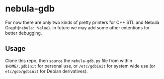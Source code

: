 # nebula-gdb
For now there are only two kinds of pretty printers for C++ STL and Nebula Graph(`nebula::Value`). In future we may add some other extentions for better debugging.

## Usage
Clone this repo, then `source` the `nebula-gdb.py` file from within `$HOME/.gdbinit` for personal use, or `/etc/gdbinit` for system wide use (or `etc/gdb/gdbinit` for Debian derivatives).
